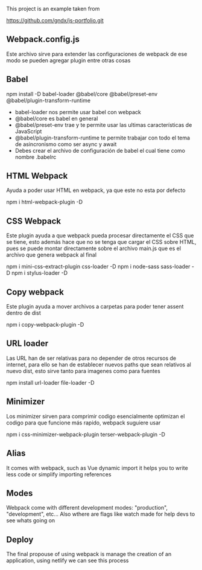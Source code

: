 This project is an example taken from

https://github.com/gndx/js-portfolio.git

## Webpack.config.js

Este archivo sirve para extender las configuraciones de webpack de ese modo se pueden agregar
plugin entre otras cosas

## Babel

npm install -D babel-loader @babel/core @babel/preset-env @babel/plugin-transform-runtime

- babel-loader nos permite usar babel con webpack
- @babel/core es babel en general
- @babel/preset-env trae y te permite usar las ultimas características de JavaScript
- @babel/plugin-transform-runtime te permite trabajar con todo el tema de asincronismo como ser async y await
- Debes crear el archivo de configuración de babel el cual tiene como nombre .babelrc

## HTML Webpack

Ayuda a poder usar HTML en webpack, ya que este no esta por defecto

npm i html-webpack-plugin -D

## CSS Webpack

Este plugin ayuda a que webpack pueda procesar directamente el CSS que se tiene, esto además hace que no se tenga
que cargar el CSS sobre HTML, pues se puede montar directamente sobre el archivo main.js que es el archivo que
genera webpack al final

npm i mini-css-extract-plugin css-loader -D
npm i node-sass sass-loader -D
npm i stylus-loader -D

## Copy webpack

Este plugin ayuda a mover archivos a carpetas para poder tener assent dentro de dist

npm i copy-webpack-plugin -D

## URL loader

Las URL han de ser relativas para no depender de otros recursos de internet, para ello se han de establecer nuevos
paths que sean relativos al nuevo dist, esto sirve tanto para imagenes como para fuentes

npm install url-loader file-loader -D

## Minimizer

Los minimizer sirven para comprimir codigo esencialmente optimizan el codigo para que funcione más rapido, webpack
suguiere usar

npm i css-minimizer-webpack-plugin terser-webpack-plugin -D

## Alias

It comes with webpack, such as Vue dynamic import it helps you to write less code or simplify importing references

## Modes

Webpack come with different development modes: "production", "development", etc... Also wthere are flags like watch
made for help devs to see whats going on

## Deploy

The final propouse of using webpack is manage the creation of an application, using netlify we can see this process
